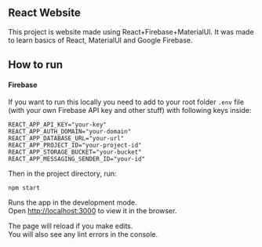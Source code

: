 ## React Website

This project is website made using React+Firebase+MaterialUI. It was made to learn basics of React, MaterialUI and Google Firebase.

## How to run

#### Firebase

If you want to run this locally you need to add to your root folder `.env` file (with your own Firebase API key and other stuff) with following keys inside:
```
REACT_APP_API_KEY="your-key"
REACT_APP_AUTH_DOMAIN="your-domain"
REACT_APP_DATABASE_URL="your-url"
REACT_APP_PROJECT_ID="your-project-id"
REACT_APP_STORAGE_BUCKET="your-bucket"
REACT_APP_MESSAGING_SENDER_ID="your-id"
```

Then in the project directory, run:

`npm start`

Runs the app in the development mode.<br>
Open [http://localhost:3000](http://localhost:3000) to view it in the browser.

The page will reload if you make edits.<br>
You will also see any lint errors in the console.